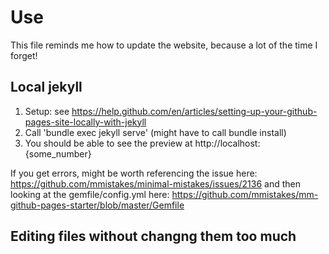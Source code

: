 # Use

This file reminds me how to update the website, because a lot of the time I forget!

## Local jekyll

1. Setup: see https://help.github.com/en/articles/setting-up-your-github-pages-site-locally-with-jekyll
2. Call 'bundle exec jekyll serve' (might have to call bundle install)
3. You should be able to see the preview at http://localhost:{some_number}

If you get errors, might be worth referencing the issue here: https://github.com/mmistakes/minimal-mistakes/issues/2136
and then looking at the gemfile/config.yml here:
https://github.com/mmistakes/mm-github-pages-starter/blob/master/Gemfile

## Editing files without changng them too much